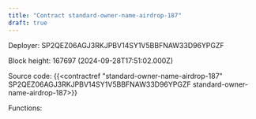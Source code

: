 ```yaml
---
title: "Contract standard-owner-name-airdrop-187"
draft: true
---
```

Deployer: SP2QEZ06AGJ3RKJPBV14SY1V5BBFNAW33D96YPGZF


 



Block height: 167697 (2024-09-28T17:51:02.000Z)

Source code: {{<contractref "standard-owner-name-airdrop-187" SP2QEZ06AGJ3RKJPBV14SY1V5BBFNAW33D96YPGZF standard-owner-name-airdrop-187>}}

Functions:


